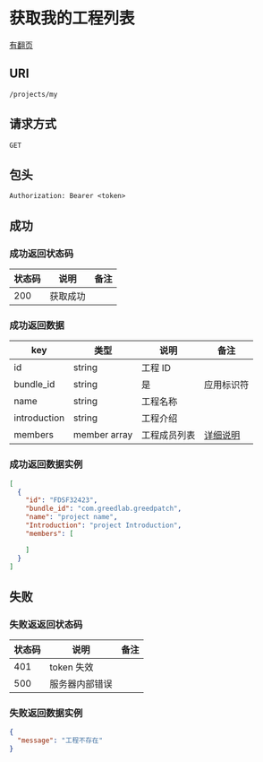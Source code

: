 # 获取我的工程列表

[有翻页](../README.md#翻页)

## URI

```
/projects/my
```

## 请求方式

```
GET
```

## 包头

```
Authorization: Bearer <token>
```

## 成功

### 成功返回状态码

| 状态码 | 说明 | 备注 |
| --- | --- | --- |
| 200 | 获取成功 |  |

### 成功返回数据

| key | 类型 | 说明 | 备注 |
| --- | --- | --- | --- |
| id | string | 工程 ID |  |
| bundle_id | string | 是 | 应用标识符 |  |  |
| name | string | 工程名称 |  |
| introduction | string | 工程介绍 |  |
| members | member array | 工程成员列表 | [详细说明](../../table/project.md#member) |  |

### 成功返回数据实例

```json
[
  {
    "id": "FDSF32423",
    "bundle_id": "com.greedlab.greedpatch",
    "name": "project name",
    "Introduction": "project Introduction",
    "members": [

    ]
  }
]
```

## 失败

### 失败返返回状态码

| 状态码 | 说明 | 备注 |
| --- | --- | --- |
| 401 | token 失效 |  |
| 500 | 服务器内部错误 |  |

### 失败返回数据实例

```json
{
  "message": "工程不存在"
}
```

